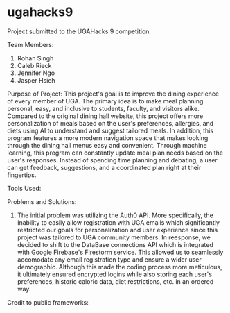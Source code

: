 # ugahacks9
Project submitted to the UGAHacks 9 competition.

Team Members: 
1. Rohan Singh
2. Caleb Rieck
3. Jennifer Ngo
4. Jasper Hsieh

Purpose of Project:
    This project's goal is to improve the dining experience of every member of UGA. The primary idea is to make meal planning personal, easy, and inclusive to students, faculty, and visitors alike. Compared to the original dining hall website, this project offers more personalization of meals based on the user's preferences, allergies, and diets using AI to understand and suggest tailored meals. In addition, this program features a more modern navigation space that makes looking through the dining hall menus easy and convenient. Through machine learning, this program can constantly update meal plan needs based on the user's responses. Instead of spending time planning and debating, a user can get feedback, suggestions, and a coordinated plan right at their fingertips.

Tools Used:


Problems and Solutions:
1. The initial problem was utilizing the Auth0 API. More specifically, the inability to easily allow registration with UGA emails which significantly restricted our goals for personalization and user experience since this project was tailored to UGA community members. In reesponse, we decided to shift to the DataBase connections API which is integrated with Google Firebase's Firestorm service. This allowed us to seamlessly accomodate any email registration type and ensure a wider user demographic. Although this made the coding process more meticulous, it ultimately ensured encrypted logins while also storing each user's preferences, historic caloric data, diet restrictions, etc. in an ordered way. 

Credit to public frameworks: 




